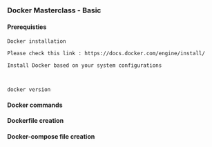 ### Docker Masterclass - Basic


#### Prerequisties

```
Docker installation

Please check this link : https://docs.docker.com/engine/install/

Install Docker based on your system configurations



docker version

```



#### Docker commands










#### Dockerfile creation








#### Docker-compose file creation
